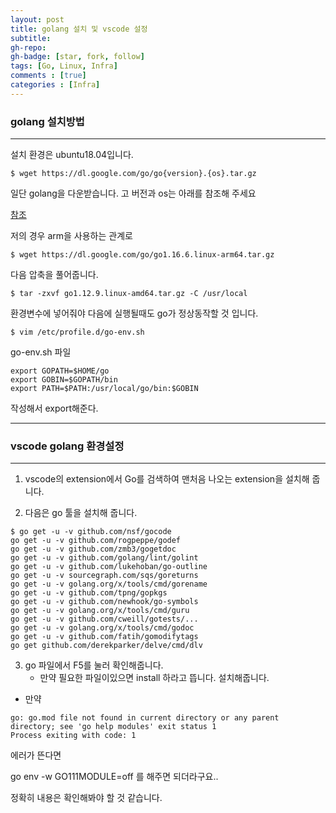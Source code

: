 ```yaml
---
layout: post
title: golang 설치 및 vscode 설정
subtitle: 
gh-repo: 
gh-badge: [star, fork, follow]
tags: [Go, Linux, Infra]
comments : [true]
categories : [Infra]
---
```


### golang 설치방법
---

설치 환경은 ubuntu18.04입니다.  

```
$ wget https://dl.google.com/go/go{version}.{os}.tar.gz
```

일단 golang을 다운받습니다. 고 버전과 os는 아래를 참조해 주세요  

[참조](https://golang.org/dl/)  

저의 경우 arm을 사용하는 관계로   

```
$ wget https://dl.google.com/go/go1.16.6.linux-arm64.tar.gz
```

다음 압축을 풀어줍니다.  

```
$ tar -zxvf go1.12.9.linux-amd64.tar.gz -C /usr/local
```

환경변수에 넣어줘야 다음에 실행될때도 go가 정상동작할 것 입니다.

```
$ vim /etc/profile.d/go-env.sh
```

go-env.sh 파일

```
export GOPATH=$HOME/go                                                           
export GOBIN=$GOPATH/bin                                                         
export PATH=$PATH:/usr/local/go/bin:$GOBIN  
```

작성해서 export해준다.

---

### vscode golang 환경설정

---
1. vscode의 extension에서 Go를 검색하여 맨처음 나오는 extension을 설치해 줍니다.

2. 다음은 go 툴을 설치해 줍니다.

```
$ go get -u -v github.com/nsf/gocode
go get -u -v github.com/rogpeppe/godef
go get -u -v github.com/zmb3/gogetdoc
go get -u -v github.com/golang/lint/golint
go get -u -v github.com/lukehoban/go-outline
go get -u -v sourcegraph.com/sqs/goreturns
go get -u -v golang.org/x/tools/cmd/gorename
go get -u -v github.com/tpng/gopkgs
go get -u -v github.com/newhook/go-symbols
go get -u -v golang.org/x/tools/cmd/guru
go get -u -v github.com/cweill/gotests/...
go get -u -v golang.org/x/tools/cmd/godoc
go get -u -v github.com/fatih/gomodifytags
go get github.com/derekparker/delve/cmd/dlv
```

3. go 파일에서 F5를 눌러 확인해줍니다.
    * 만약 필요한 파일이있으면 install 하라고 뜹니다. 설치해줍니다.

* 만약

```
go: go.mod file not found in current directory or any parent directory; see 'go help modules' exit status 1 
Process exiting with code: 1
```

에러가 뜬다면 

go env -w GO111MODULE=off 를 해주면 되더라구요..

정확히 내용은 확인해봐야 할 것 같습니다.
